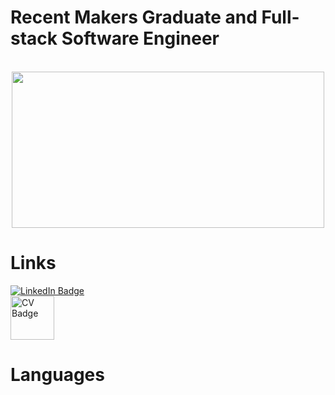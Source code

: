 # Recent Makers Graduate and Full-stack Software Engineer
<br />

<div id="header" align="center">
  <img src="https://media.giphy.com/media/dbtDDSvWErdf2/giphy.gif" width="500" height="250"/>
</div>

# Links 

<div id="badges" align="left">
  <a href="https://www.linkedin.com/in/adam-mccormack-545b34157/">
    <img src="https://img.shields.io/badge/LinkedIn-blue?style=for-the-badge&logo=linkedin&logoColor=white" alt="LinkedIn Badge"/>
  </a>
 </div>
 
 
<div id="badges" align="left">
  <a href="https://github.com/alldigits/CV/blob/master/README.md">
    <img src="https://user-images.githubusercontent.com/79875785/162441784-bce77379-6e2e-40fb-a9fe-be67279a44d1.png" alt="CV Badge" width="70" />
  </a>
</div>
 
 
# Languages 
  
<!--
**alldigits/alldigits** is a ✨ _special_ ✨ repository because its `README.md` (this file) appears on your GitHub profile.

Here are some ideas to get you started:

- 🔭 I’m currently working on ...
- 🌱 I’m currently learning ...
- 👯 I’m looking to collaborate on ...
- 🤔 I’m looking for help with ...
- 💬 Ask me about ...
- 📫 How to reach me: ...
- 😄 Pronouns: ...
- ⚡ Fun fact: ...
-->

